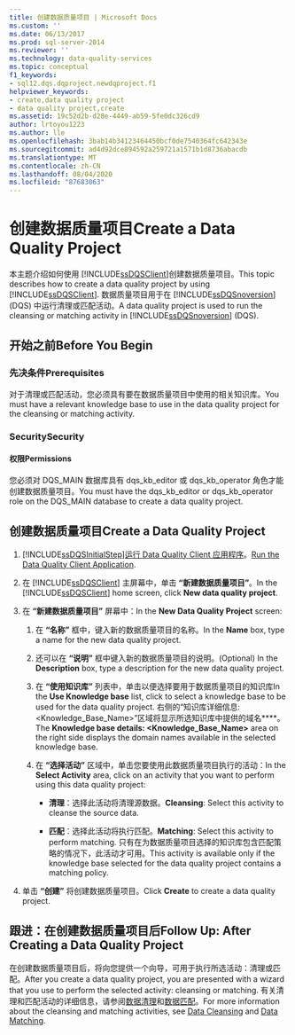 ```yaml
---
title: 创建数据质量项目 | Microsoft Docs
ms.custom: ''
ms.date: 06/13/2017
ms.prod: sql-server-2014
ms.reviewer: ''
ms.technology: data-quality-services
ms.topic: conceptual
f1_keywords:
- sql12.dqs.dqproject.newdqproject.f1
helpviewer_keywords:
- create,data quality project
- data quality project,create
ms.assetid: 19c52d2b-d28e-4449-ab59-5fe0dc326cd9
author: lrtoyou1223
ms.author: lle
ms.openlocfilehash: 3bab14b34123464450bcf0de7540364fc642343e
ms.sourcegitcommit: ad4d92dce894592a259721a1571b1d8736abacdb
ms.translationtype: MT
ms.contentlocale: zh-CN
ms.lasthandoff: 08/04/2020
ms.locfileid: "87683063"
---
```

# <a name="create-a-data-quality-project"></a><span data-ttu-id="1d973-102">创建数据质量项目</span><span class="sxs-lookup"><span data-stu-id="1d973-102">Create a Data Quality Project</span></span>
  <span data-ttu-id="1d973-103">本主题介绍如何使用 [!INCLUDE[ssDQSClient](../includes/ssdqsclient-md.md)]创建数据质量项目。</span><span class="sxs-lookup"><span data-stu-id="1d973-103">This topic describes how to create a data quality project by using [!INCLUDE[ssDQSClient](../includes/ssdqsclient-md.md)].</span></span> <span data-ttu-id="1d973-104">数据质量项目用于在 [!INCLUDE[ssDQSnoversion](../includes/ssdqsnoversion-md.md)] (DQS) 中运行清理或匹配活动。</span><span class="sxs-lookup"><span data-stu-id="1d973-104">A data quality project is used to run the cleansing or matching activity in [!INCLUDE[ssDQSnoversion](../includes/ssdqsnoversion-md.md)] (DQS).</span></span>  
  
##  <a name="before-you-begin"></a><a name="BeforeYouBegin"></a> <span data-ttu-id="1d973-105">开始之前</span><span class="sxs-lookup"><span data-stu-id="1d973-105">Before You Begin</span></span>  
  
###  <a name="prerequisites"></a><a name="Prerequisites"></a><span data-ttu-id="1d973-106">先决条件</span><span class="sxs-lookup"><span data-stu-id="1d973-106">Prerequisites</span></span>  
 <span data-ttu-id="1d973-107">对于清理或匹配活动，您必须具有要在数据质量项目中使用的相关知识库。</span><span class="sxs-lookup"><span data-stu-id="1d973-107">You must have a relevant knowledge base to use in the data quality project for the cleansing or matching activity.</span></span>  
  
###  <a name="security"></a><a name="Security"></a> <span data-ttu-id="1d973-108">Security</span><span class="sxs-lookup"><span data-stu-id="1d973-108">Security</span></span>  
  
####  <a name="permissions"></a><a name="Permissions"></a> <span data-ttu-id="1d973-109">权限</span><span class="sxs-lookup"><span data-stu-id="1d973-109">Permissions</span></span>  
 <span data-ttu-id="1d973-110">您必须对 DQS_MAIN 数据库具有 dqs_kb_editor 或 dqs_kb_operator 角色才能创建数据质量项目。</span><span class="sxs-lookup"><span data-stu-id="1d973-110">You must have the dqs_kb_editor or dqs_kb_operator role on the DQS_MAIN database to create a data quality project.</span></span>  
  
##  <a name="create-a-data-quality-project"></a><a name="Create"></a><span data-ttu-id="1d973-111">创建数据质量项目</span><span class="sxs-lookup"><span data-stu-id="1d973-111">Create a Data Quality Project</span></span>  
  
1.  [!INCLUDE[ssDQSInitialStep](../includes/ssdqsinitialstep-md.md)]<span data-ttu-id="1d973-112">[运行 Data Quality Client 应用程序](../../2014/data-quality-services/run-the-data-quality-client-application.md)。</span><span class="sxs-lookup"><span data-stu-id="1d973-112">[Run the Data Quality Client Application](../../2014/data-quality-services/run-the-data-quality-client-application.md).</span></span>  
  
2.  <span data-ttu-id="1d973-113">在 [!INCLUDE[ssDQSClient](../includes/ssdqsclient-md.md)] 主屏幕中，单击 **“新建数据质量项目”**。</span><span class="sxs-lookup"><span data-stu-id="1d973-113">In the [!INCLUDE[ssDQSClient](../includes/ssdqsclient-md.md)] home screen, click **New data quality project**.</span></span>  
  
3.  <span data-ttu-id="1d973-114">在 **“新建数据质量项目”** 屏幕中：</span><span class="sxs-lookup"><span data-stu-id="1d973-114">In the **New Data Quality Project** screen:</span></span>  
  
    1.  <span data-ttu-id="1d973-115">在 **“名称”** 框中，键入新的数据质量项目的名称。</span><span class="sxs-lookup"><span data-stu-id="1d973-115">In the **Name** box, type a name for the new data quality project.</span></span>  
  
    2.  <span data-ttu-id="1d973-116">还可以在 **“说明”** 框中键入新的数据质量项目的说明。</span><span class="sxs-lookup"><span data-stu-id="1d973-116">(Optional) In the **Description** box, type a description for the new data quality project.</span></span>  
  
    3.  <span data-ttu-id="1d973-117">在 **“使用知识库”** 列表中，单击以便选择要用于数据质量项目的知识库</span><span class="sxs-lookup"><span data-stu-id="1d973-117">In the **Use Knowledge base** list, click to select a knowledge base to be used for the data quality project.</span></span> <span data-ttu-id="1d973-118">右侧的“知识库详细信息: <Knowledge_Base_Name>”区域将显示所选知识库中提供的域名\*\*\*\*。</span><span class="sxs-lookup"><span data-stu-id="1d973-118">The **Knowledge base details: <Knowledge_Base_Name>** area on the right side displays the domain names available in the selected knowledge base.</span></span>  
  
    4.  <span data-ttu-id="1d973-119">在 **“选择活动”** 区域中，单击您要使用此数据质量项目执行的活动：</span><span class="sxs-lookup"><span data-stu-id="1d973-119">In the **Select Activity** area, click on an activity that you want to perform using this data quality project:</span></span>  
  
        -   <span data-ttu-id="1d973-120">**清理**：选择此活动将清理源数据。</span><span class="sxs-lookup"><span data-stu-id="1d973-120">**Cleansing**: Select this activity to cleanse the source data.</span></span>  
  
        -   <span data-ttu-id="1d973-121">**匹配**：选择此活动将执行匹配。</span><span class="sxs-lookup"><span data-stu-id="1d973-121">**Matching**: Select this activity to perform matching.</span></span> <span data-ttu-id="1d973-122">只有在为数据质量项目选择的知识库包含匹配策略的情况下，此活动才可用。</span><span class="sxs-lookup"><span data-stu-id="1d973-122">This activity is available only if the knowledge base selected for the data quality project contains a matching policy.</span></span>  
  
4.  <span data-ttu-id="1d973-123">单击 **“创建”** 将创建数据质量项目。</span><span class="sxs-lookup"><span data-stu-id="1d973-123">Click **Create** to create a data quality project.</span></span>  
  
##  <a name="follow-up-after-creating-a-data-quality-project"></a><a name="FollowUp"></a><span data-ttu-id="1d973-124">跟进：在创建数据质量项目后</span><span class="sxs-lookup"><span data-stu-id="1d973-124">Follow Up: After Creating a Data Quality Project</span></span>  
 <span data-ttu-id="1d973-125">在创建数据质量项目后，将向您提供一个向导，可用于执行所选活动：清理或匹配。</span><span class="sxs-lookup"><span data-stu-id="1d973-125">After you create a data quality project, you are presented with a wizard that you use to perform the selected activity: cleansing or matching.</span></span> <span data-ttu-id="1d973-126">有关清理和匹配活动的详细信息，请参阅[数据清理](../../2014/data-quality-services/data-cleansing.md)和[数据匹配](../../2014/data-quality-services/data-matching.md)。</span><span class="sxs-lookup"><span data-stu-id="1d973-126">For more information about the cleansing and matching activities, see [Data Cleansing](../../2014/data-quality-services/data-cleansing.md) and [Data Matching](../../2014/data-quality-services/data-matching.md).</span></span>  
  
  
